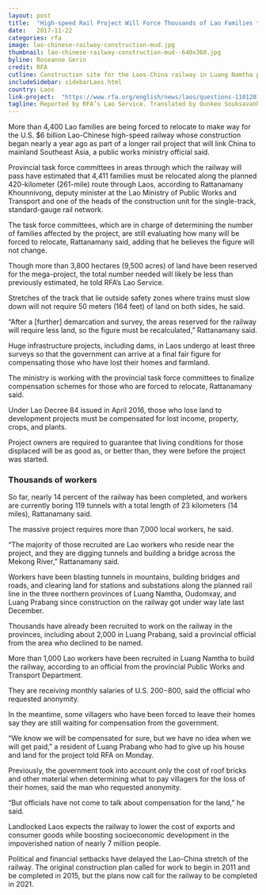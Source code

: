 ```yaml
---
layout: post
title:  "High-speed Rail Project Will Force Thousands of Lao Families to Relocate"
date:   2017-11-22
categories: rfa
image: lao-chinese-railway-construction-mud.jpg
thumbnail: lao-chinese-railway-construction-mud--640x360.jpg
byline: Roseanne Gerin
credit: RFA
cutline: Construction site for the Laos-China railway in Luang Namtha province, Laos, October 3, 2017.
includeSidebar: sidebarLaos.html
country: Laos
link-project:  "https://www.rfa.org/english/news/laos/questions-11012016153446.html"
tagline: Reported by RFA’s Lao Service. Translated by Ounkeo Souksavanh.
---
```


More than 4,400 Lao families are being forced to relocate to make way for the U.S. $6 billion Lao-Chinese high-speed railway whose construction began nearly a year ago as part of a longer rail project that will link China to mainland Southeast Asia, a public works ministry official said.

Provincial task force committees in areas through which the railway will pass have estimated that 4,411 families must be relocated along the planned 420-kilometer (261-mile) route through Laos, according to Rattanamany Khounnivong, deputy minister at the Lao Ministry of Public Works and Transport and one of the heads of the construction unit for the single-track, standard-gauge rail network.

The task force committees, which are in charge of determining the number of families affected by the project, are still evaluating how many will be forced to relocate, Rattanamany said, adding that he believes the figure will not change.

Though more than 3,800 hectares (9,500 acres) of land have been reserved for the mega-project, the total number needed will likely be less than previously estimated, he told RFA’s Lao Service.

Stretches of the track that lie outside safety zones where trains must slow down will not require 50 meters (164 feet) of land on both sides, he said.

“After a [further] demarcation and survey, the areas reserved for the railway will require less land, so the figure must be recalculated,” Rattanamany said.

Huge infrastructure projects, including dams, in Laos undergo at least three surveys so that the government can arrive at a final fair figure for compensating those who have lost their homes and farmland.

The ministry is working with the provincial task force committees to finalize compensation schemes for those who are forced to relocate, Rattanamany said.

Under Lao Decree 84 issued in April 2016, those who lose land to development projects must be compensated for lost income, property, crops, and plants.

Project owners are required to guarantee that living conditions for those displaced will be as good as, or better than, they were before the project was started.



### Thousands of workers ###

So far, nearly 14 percent of the railway has been completed, and workers are currently boring 119 tunnels with a total length of 23 kilometers (14 miles), Rattanamany said.

The massive project requires more than 7,000 local workers, he said.

“The majority of those recruited are Lao workers who reside near the project, and they are digging tunnels and building a bridge across the Mekong River,” Rattanamany said.

Workers have been blasting tunnels in mountains, building bridges and roads, and clearing land for stations and substations along the planned rail line in the three northern provinces of Luang Namtha, Oudomxay, and Luang Prabang since construction on the railway got under way late last December.

Thousands have already been recruited to work on the railway in the provinces, including about 2,000 in Luang Prabang, said a provincial official from the area who declined to be named.

More than 1,000 Lao workers have been recruited in Luang Namtha to build the railway, according to an official from the provincial Public Works and Transport Department.

They are receiving monthly salaries of U.S. $200-$800, said the official who requested anonymity.

In the meantime, some villagers who have been forced to leave their homes say they are still waiting for compensation from the government.

“We know we will be compensated for sure, but we have no idea when we will get paid,”  a resident of  Luang Prabang who had to give up his house and land for the project told RFA on Monday.

Previously, the government took into account only the cost of roof bricks and other material when determining what to pay villagers for the loss of their homes, said the man who requested anonymity.

“But officials have not come to talk about compensation for the land,” he said.

Landlocked Laos expects the railway to lower the cost of exports and consumer goods while boosting socioeconomic development in the impoverished nation of nearly 7 million people.

Political and financial setbacks have delayed the Lao-China stretch of the railway. The original construction plan called for work to begin in 2011 and be completed in 2015, but the plans now call for the railway to be completed in 2021.